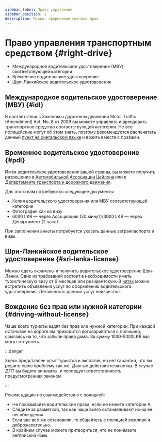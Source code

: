 ```yaml
---
sidebar_label: Право управления
sidebar_position: 2
description: Права, оформление местных прав
---
```


# Право управления транспортным средством {#right-drive}

- Международное водительское удостоверение (МВУ) соответствующей категории
- Временное водительское удостоверение
- Шри-Ланкийское водительское удостоверение

## Международное водительское удостоверение (МВУ) {#idl}

В соответствии с Законом о дорожном движении Motor Traffic (Amendment) Act, No. 8 от 2009 вы можете управлять и арендовать транспортное средство соответствующей категории. Не все полицейские могут об этом знать, поэтому рекомендуется распечатать данный [пункт на сингальском языке](/img/IDL_permission_sinhala.jpg) и возить вместе с правами.

## Временное водительское удостоверение {#pdl}

Имея водительское удостоверение вашей страны, вы можете получить разрешение в [Автомобильной Ассоциации Цейлона](https://goo.gl/maps/dcmA777amr8a8nj48) или в [Департаменте транспорта и дорожного движения](https://goo.gl/maps/hFgSFDtqUEwXX2dT7).

Для этого вам потребуются следующие документы:

- Копия водительского удостоверения или МВУ соответствующей категории
- Фотография как на визу
- 6000 LKR — через Ассоциацию (30 минут)/3000 LKR — через Департамент (2 часа)

<!-- Информация о разнице в необходимых документах -->

При заполнении анкеты потребуется указать данные загранпаспорта и визы.

## Шри-Ланкийское водительское удостоверение {#sri-lanka-license}

Можно сдать экзамены и получить водительское удостоверение Шри-Ланки. Одно из требований состоит в необходимости иметь туристическую визу от 6 месяцев или резидентскую.
В [чатах](../../resources.md#chats) можно встретить объявления услуг по оформлению водительского удостоверения. Легальность данных услуг неизвестна.

## Вождение без прав или нужной категории {#driving-without-license}

Чаще всего туристы ездят без прав или нужной категории. При каждой остановке на дороге им приходится договариваться с полицией, ссылаясь на то, что забыли права дома. За сумму 1000-5000LKR вас могут отпустить.

:::danger

Здесь представлен опыт туристов и экспатов, но нет гарантий, что вы решите свою проблему так же. Данные действия незаконны. В случае ДТП вы будете виноваты, и последует ответственность, предусмотренная законом.

:::

Рекомендации по взаимодействию с полицией:

- Не показывайте водительские права, если не имеете категории А.
- Следите за разметкой, так как чаще всего останавливают из-за ее несоблюдения.
- Если вас все же остановили, то общайтесь с полицией вежливо и доброжелательно.
- В крайнем случае можете притвориться, что не понимаете английский язык.
